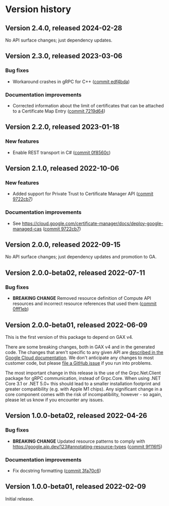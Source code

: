 # Version history

## Version 2.4.0, released 2024-02-28

No API surface changes; just dependency updates.

## Version 2.3.0, released 2023-03-06

### Bug fixes

- Workaround crashes in gRPC for C++ ([commit edf4bda](https://github.com/googleapis/google-cloud-dotnet/commit/edf4bda298867ba6bfce2927e14732f90260e65e))

### Documentation improvements

- Corrected information about the limit of certificates that can be attached to a Certificate Map Entry ([commit 7219d64](https://github.com/googleapis/google-cloud-dotnet/commit/7219d645951e1c29a9f73376de8c1a3e39cf1737))

## Version 2.2.0, released 2023-01-18

### New features

- Enable REST transport in C# ([commit 0f8560c](https://github.com/googleapis/google-cloud-dotnet/commit/0f8560c840725bf41bc060c8beecafc7d99f38eb))

## Version 2.1.0, released 2022-10-06

### New features

- Added support for Private Trust to Certificate Manager API ([commit 9722cb7](https://github.com/googleapis/google-cloud-dotnet/commit/9722cb7981d69eda8f759a01b0fd72dbd9c28819))

### Documentation improvements

- See https://cloud.google.com/certificate-manager/docs/deploy-google-managed-cas ([commit 9722cb7](https://github.com/googleapis/google-cloud-dotnet/commit/9722cb7981d69eda8f759a01b0fd72dbd9c28819))

## Version 2.0.0, released 2022-09-15

No API surface changes; just dependency updates and promotion to GA.

## Version 2.0.0-beta02, released 2022-07-11

### Bug fixes

- **BREAKING CHANGE** Removed resource definition of Compute API resources and incorrect resource references that used them ([commit 0fff1eb](https://github.com/googleapis/google-cloud-dotnet/commit/0fff1ebe5d0be93eeb28fc8dd750f0fd2f77d3b7))

## Version 2.0.0-beta01, released 2022-06-09

This is the first version of this package to depend on GAX v4.

There are some breaking changes, both in GAX v4 and in the generated
code. The changes that aren't specific to any given API are [described in the Google Cloud
documentation](https://cloud.google.com/dotnet/docs/reference/help/breaking-gax4).
We don't anticipate any changes to most customer code, but please [file a
GitHub issue](https://github.com/googleapis/google-cloud-dotnet/issues/new/choose)
if you run into problems.

The most important change in this release is the use of the Grpc.Net.Client package
for gRPC communication, instead of Grpc.Core. When using .NET Core 3.1 or .NET 5.0+
this should lead to a smaller installation footprint and greater compatibility (e.g.
with Apple M1 chips). Any significant change in a core component comes with the risk
of incompatibility, however - so again, please let us know if you encounter any
issues.

## Version 1.0.0-beta02, released 2022-04-26

### Bug fixes

- **BREAKING CHANGE** Updated resource patterns to comply with https://google.aip.dev/123#annotating-resource-types ([commit 9f116f5](https://github.com/googleapis/google-cloud-dotnet/commit/9f116f5f55837084d0f197c1f90e6b42e86c7848))

### Documentation improvements

- Fix docstring formatting ([commit 3fa70c6](https://github.com/googleapis/google-cloud-dotnet/commit/3fa70c68e03ef44c94748a31ef4d2f1e37a33ddd))
## Version 1.0.0-beta01, released 2022-02-09

Initial release.
